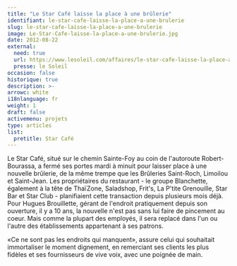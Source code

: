 ```yaml
---
title: "Le Star Café laisse la place à une brûlerie"
identifiant: le-star-cafe-laisse-la-place-a-une-brulerie
slug: le-star-cafe-laisse-la-place-a-une-brulerie
image: Le-Star-Cafe-laisse-la-place-a-une-brulerie.jpg
date: 2012-08-22
external:
  need: true
  url: https://www.lesoleil.com/affaires/le-star-cafe-laisse-la-place-a-une-brulerie-f1d8434964d2049f1abc15604d83caa4
  presse: le Soleil
occasion: false
historique: true
description: >-
arrowc: white
i18nlanguage: fr
weight: 1
draft: false
activemenu: projets
type: articles
list:
  pretitle: Star Café
---
```

Le Star Café, situé sur le chemin Sainte-Foy au coin de l'autoroute Robert-Bourassa, a fermé ses portes mardi à minuit pour laisser place à une nouvelle brûlerie, de la même trempe que les Brûleries Saint-Roch, Limoilou et Saint-Jean. Les propriétaires du restaurant - le groupe Blanchette, également à la tête de ThaïZone, Saladshop, Frit's, La P'tite Grenouille, Star Bar et Star Club - planifiaient cette transaction depuis plusieurs mois déjà. Pour Hugues Brouillette, gérant de l'endroit pratiquement depuis son ouverture, il y a 10 ans, la nouvelle n'est pas sans lui faire de pincement au coeur. Mais comme la plupart des employés, il sera replacé dans l'un ou l'autre des établissements appartenant à ses patrons.

«Ce ne sont pas les endroits qui manquent», assure celui qui souhaitait immortaliser le moment dignement, en remerciant ses clients les plus fidèles et ses fournisseurs de vive voix, avec une poignée de main.


